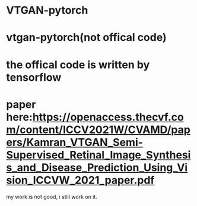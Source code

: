 # VTGAN-pytorch
# vtgan-pytorch(not offical code)
# the offical code is written by tensorflow
# paper here:https://openaccess.thecvf.com/content/ICCV2021W/CVAMD/papers/Kamran_VTGAN_Semi-Supervised_Retinal_Image_Synthesis_and_Disease_Prediction_Using_Vision_ICCVW_2021_paper.pdf

my work is not good, i still work on it.
